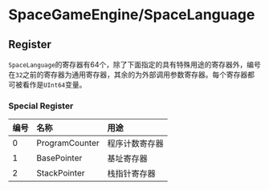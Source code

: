 ﻿# SpaceGameEngine/SpaceLanguage 
## Register
`SpaceLanguage`的寄存器有64个，除了下面指定的具有特殊用途的寄存器外，编号在`32`之前的寄存器为通用寄存器，其余的为外部调用参数寄存器。每个寄存器都可被看作是`UInt64`变量。

### Special Register
|编号|名称|用途|
|:-|:-|:-|
|0|ProgramCounter|程序计数寄存器|
|1|BasePointer|基址寄存器|
|2|StackPointer|栈指针寄存器|